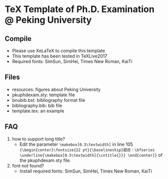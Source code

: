 # TeX Template of Ph.D. Examination @ Peking University

## Compile

* Please use XeLaTeX to compile this template
* This template has been tested in TeXLive2017
* Required fonts: SimSun, SimHei, Times New Roman, KaiTi

## Files

* resources: figures about Peking University
* pkuphdexam.sty: template file
* bnubib.bst: bibliography format file
* bibliography.bib: bib file
* template.tex: an example

## FAQ

1. how to support long title?
    * Edit the parameter ```\makebox[0.5\textwidth]``` in line 105 ```{\begin{center}\fontsize{22 pt}{\baselineskip}题目：\bfseries \underline{\makebox[0.5\textwidth]{\cntitle{}}} \end{center}}``` of the pkuphdexam.sty file.
2. font not found?
    * Install required fonts: SimSun, SimHei, Times New Roman, KaiTi
